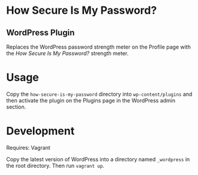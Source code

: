 # How Secure Is My Password?
## WordPress Plugin

Replaces the WordPress password strength meter on the Profile page with the *How Secure Is My Password?* strength meter.

# Usage

Copy the `how-secure-is-my-password` directory into `wp-content/plugins` and then activate the plugin on the Plugins page in the WordPress admin section.

# Development

Requires: Vagrant

Copy the latest version of WordPress into a directory named `_wordpress` in the root directory. Then run `vagrant up`.